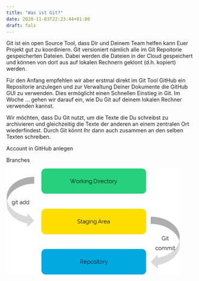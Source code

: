 ```yaml
---
title: "Was ist Git?"
date: 2020-11-03T22:23:44+01:00
draft: fals
---
```


Git ist ein open Source Tool, dass Dir und Deinem Team helfen kann Euer Projekt gut zu koordiniern. Git versioniert nämlich alle im Git Repoitorie gespeicherten Dateien. Dabei werden die Dateien in der Cloud gespeichert und können von dort aus auf lokalen Rechnern geklont (d.h. kopiert) werden.

Für den Anfang empfehlen wir aber erstmal direkt im Git Tool GitHub ein Repositorie anzulegen und zur Verwaltung Deiner Dokumente die GitHub GUI zu verwenden. Dies ermöglicht einen Schnellen Einstieg in Git. Im Woche ... gehen wir darauf ein, wie Du Git auf deinem lokalen Rechner verwenden kannst.

Wir möchten, dass Du Git nutzt, um die Texte die Du schreibst zu archivieren und gleichzeitig die Texte der anderen an einem zentralen Ort wiederfindest. Durch Git könnt Ihr dann auch zusammen an den selben Texten schreiben.

Account in GitHub anlegen



Branches

![](./2020-11-24-22-13-57-image.png)
